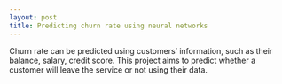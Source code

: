 ```yaml
---
layout: post
title: Predicting churn rate using neural networks
---
```


<link rel="stylesheet" href="https://cdnjs.cloudflare.com/ajax/libs/font-awesome/4.7.0/css/font-awesome.min.css">

<a href='https://github.com/Sk7w4tch3r/universityProjects/tree/master/Seventh%20One/Neural%20Networks/Assignments/P1'>
<i class="fa fa-github" style="font-size:30px"></i>
</a><a href="https://github.com/Sk7w4tch3r/universityProjects/blob/master/Seventh%20One/Neural%20Networks/Assignments/P1/Report%20.pdf">
<i class="fa fa-print" style="font-size:30px"></i>
</a>

Churn rate can be predicted using customers’ information, such as their balance, salary,
credit score. This project aims to predict whether a customer will leave the
service or not using their data.
